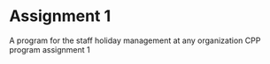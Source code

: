 # Assignment 1
A program for the staff holiday management at any organization
CPP program assignment 1
